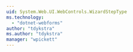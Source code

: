 ```yaml
---
uid: System.Web.UI.WebControls.WizardStepType
ms.technology: 
  - "dotnet-webforms"
author: "tdykstra"
ms.author: "tdykstra"
manager: "wpickett"
---
```

